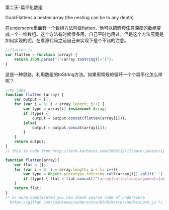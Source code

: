 第二天-扁平化数组

Goal:Flattens a nested array (the nesting can be to any depth)

在underscore里面有一个数组方法叫做flatten，他可以把嵌套任意深度的数组变成一个一维数组。这个方法有时候很多用，自己平时也用过，但是这个方法究竟是如何实现的呢，在看源代码之前自己来实现下是个不错的注意。

```js
//flatten.js
var flatten = function (array) {
	return JSON.parse("["+array.toString()+"]");
}
```
这是一种思路，利用数组的toString方法。如果用常规的循环一个个扁平化怎么样呢？


```js
//my idea
function flatten (array) {
	var output = [];
	for (var i = 0; i < array.length; i++) {
		var type = array[i] instanceof Array;
		if (type) {
			output = output.concat(flatten(array[i]));
		}else{
			output = output.concat(array[i]);
		}
	}
	return output;
}
// this is code from http://tech.karbassi.com/2009/12/17/pure-javascript-flatten-array

function flatten(array){
    var flat = [];
    for (var i = 0, l = array.length; i < l; i++){
        var type = Object.prototype.toString.call(array[i]).split(' ').pop().split(']').shift().toLowerCase();
        if (type) { flat = flat.concat(/^(array|collection|arguments|object)$/.test(type) ? flatten(array[i]) : array[i]); }
    }
    return flat;
}
/* or more complicated you can check source code of underscore
  https://github.com/jashkenas/underscore/blob/master/underscore.js */
```
